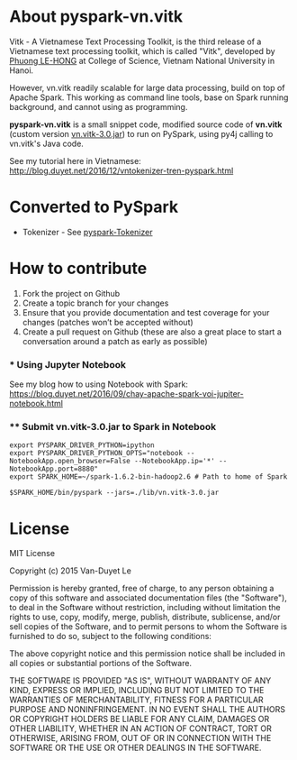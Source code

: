 # About pyspark-vn.vitk 

Vitk - A Vietnamese Text Processing Toolkit, is the third release of a Vietnamese text processing toolkit, which is called "Vitk", developed by [Phuong LE-HONG](http://mim.hus.vnu.edu.vn/phuonglh) at College of Science, Vietnam National University in Hanoi.

However, vn.vitk readily scalable for large data processing, build on top of Apache Spark. This working as command line tools, base on Spark running background, and cannot using as programming.

**pyspark-vn.vitk** is a small snippet code, modified source code of **vn.vitk** (custom version [vn.vitk-3.0.jar](lib/vn.vitk-3.0.jar)) to run on PySpark, using py4j calling to vn.vitk's Java code.

See my tutorial here in Vietnamese: http://blog.duyet.net/2016/12/vntokenizer-tren-pyspark.html

# Converted to PySpark 

* Tokenizer - See [pyspark-Tokenizer](pyspark-Tokenizer.ipynb)

# How to contribute

1. Fork the project on Github
2. Create a topic branch for your changes
3. Ensure that you provide documentation and test coverage for your changes (patches won’t be accepted without)
4. Create a pull request on Github (these are also a great place to start a conversation around a patch as early as possible)

### * Using Jupyter Notebook
See my blog how to using Notebook with Spark: https://blog.duyet.net/2016/09/chay-apache-spark-voi-jupiter-notebook.html

### ** Submit vn.vitk-3.0.jar to Spark in Notebook

```
export PYSPARK_DRIVER_PYTHON=ipython
export PYSPARK_DRIVER_PYTHON_OPTS="notebook --NotebookApp.open_browser=False --NotebookApp.ip='*' --NotebookApp.port=8880"
export SPARK_HOME=~/spark-1.6.2-bin-hadoop2.6 # Path to home of Spark

$SPARK_HOME/bin/pyspark --jars=./lib/vn.vitk-3.0.jar
```


# License

MIT License

Copyright (c) 2015 Van-Duyet Le

Permission is hereby granted, free of charge, to any person obtaining a copy of this software and associated documentation files (the "Software"), to deal in the Software without restriction, including without limitation the rights to use, copy, modify, merge, publish, distribute, sublicense, and/or sell copies of the Software, and to permit persons to whom the Software is furnished to do so, subject to the following conditions:

The above copyright notice and this permission notice shall be included in all copies or substantial portions of the Software.

THE SOFTWARE IS PROVIDED "AS IS", WITHOUT WARRANTY OF ANY KIND, EXPRESS OR IMPLIED, INCLUDING BUT NOT LIMITED TO THE WARRANTIES OF MERCHANTABILITY, FITNESS FOR A PARTICULAR PURPOSE AND NONINFRINGEMENT. IN NO EVENT SHALL THE AUTHORS OR COPYRIGHT HOLDERS BE LIABLE FOR ANY CLAIM, DAMAGES OR OTHER LIABILITY, WHETHER IN AN ACTION OF CONTRACT, TORT OR OTHERWISE, ARISING FROM, OUT OF OR IN CONNECTION WITH THE SOFTWARE OR THE USE OR OTHER DEALINGS IN THE SOFTWARE.
